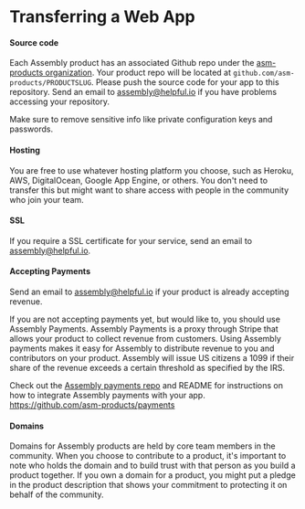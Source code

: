 # Transferring a Web App

#### Source code
Each Assembly product has an associated Github repo under the [asm-products organization](https://github.com/asm-products/). Your product repo will be located at `github.com/asm-products/PRODUCTSLUG`. Please push the source code for your app to this repository. Send an email to assembly@helpful.io if you have problems accessing your repository.

Make sure to remove sensitive info like private configuration keys and passwords.

#### Hosting
You are free to use whatever hosting platform you choose, such as Heroku, AWS, DigitalOcean, Google App Engine, or others. You don't need to transfer this but might want to share access with people in the community who join your team.

#### SSL
If you require a SSL certificate for your service, send an email to assembly@helpful.io.

#### Accepting Payments
Send an email to assembly@helpful.io if your product is already accepting revenue.

If you are not accepting payments yet, but would like to, you should use Assembly Payments. Assembly Payments is a proxy through Stripe that allows your product to collect revenue from customers. Using Assembly payments makes it easy for Assembly to distribute revenue to you and contributors on your product. Assembly will issue US citizens a 1099 if their share of the revenue exceeds a certain threshold as specified by the IRS.

Check out the [Assembly payments repo](https://github.com/asm-products/payments
) and README for instructions on how to integrate Assembly payments with your app. https://github.com/asm-products/payments


#### Domains

Domains for Assembly products are held by core team members in the community. When you choose to contribute to a product, it's important to note who holds the domain and to build trust with that person as you build a product together. If you own a domain for a product, you might put a pledge in the product description that shows your commitment to protecting it on behalf of the community.
